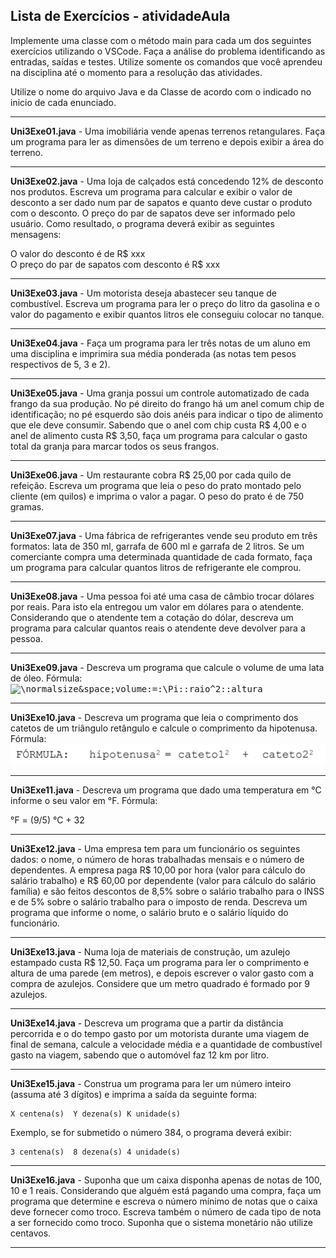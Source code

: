 ## Lista de Exercícios - atividadeAula

Implemente  uma  classe  com  o  método main  para  cada  um  dos seguintes  exercícios utilizando o VSCode. Faça a análise do problema identificando as entradas, saídas e testes. Utilize  somente  os  comandos  que  você  aprendeu  na  disciplina  até  o  momento  para  a resolução das atividades.

Utilize o nome do arquivo Java e da Classe de acordo com o indicado no inicio de cada enunciado.

----------
**Uni3Exe01.java** - Uma  imobiliária  vende  apenas  terrenos  retangulares.  Faça  um programa para  ler  as dimensões de um terreno e depois exibir a área do terreno.

----------
**Uni3Exe02.java** - Uma  loja  de  calçados  está  concedendo  12%  de  desconto  nos  produtos.  Escreva  um programa para  calcular  e  exibir  o valor  de  desconto  a  ser  dado  num  par  de  sapatos  e quanto  deve  custar  o  produto  com  o  desconto.  O  preço  do  par  de  sapatos  deve  ser informado  pelo  usuário.  Como  resultado,  o programa deverá  exibir  as  seguintes mensagens: 
  
  O valor do desconto é de R$ xxx <br>
  O preço do par de sapatos com desconto é R$ xxx
  
----------
**Uni3Exe03.java** - Um motorista deseja abastecer seu tanque de combustível. Escreva um programa para ler o preço do litro da gasolina e o valor do pagamento e exibir quantos litros ele conseguiu colocar no tanque.
  
----------
**Uni3Exe04.java** - Faça um programa para ler três notas de um  aluno em uma disciplina e imprimira sua média ponderada (as notas tem pesos respectivos de 5, 3 e 2).
  
----------
**Uni3Exe05.java** - Uma  granja  possui  um  controle  automatizado  de  cada  frango  da  sua  produção.  No  pé direito do frango há um anel comum chip de identificação; no pé esquerdo são dois anéis para indicar o tipo de alimento que ele deve consumir. Sabendo que o anel com chip custa R$ 4,00 e o anel de alimento custa R$ 3,50, faça um programa para calcular o gasto total da granja para marcar todos os seus frangos.
  
----------
**Uni3Exe06.java** - Um restaurante cobra R$ 25,00 por cada quilo de refeição. Escreva um programa que leia o peso do prato montado pelo cliente (em quilos) e imprima o valor a pagar. O peso do prato é de 750 gramas.
  
----------
**Uni3Exe07.java** - Uma fábrica de refrigerantes vende seu produto em três formatos: lata de 350 ml, garrafa de 600 ml e garrafa de 2 litros. Se um comerciante compra uma determinada quantidade de  cada  formato,  faça  um programa para  calcular  quantos  litros  de  refrigerante  ele comprou.
  
----------
**Uni3Exe08.java** - Uma pessoa foi até uma casa de câmbio trocar dólares por reais. Para isto ela entregou um valor em dólares para o atendente. Considerando que o atendente tem a cotação do dólar, descreva um programa para calcular quantos reais o atendente deve devolver para a pessoa.
  
----------
**Uni3Exe09.java** - Descreva um programa que calcule o volume de uma lata de óleo. Fórmula:<br> <kbd>
  ![\normalsize&space;volume\:=\:\Pi\:*\:raio^2\:*\:altura](https://latex.codecogs.com/svg.latex?\normalsize&space;volume=\Pi*raio^2*altura)<br>
</kbd>

----------
<!--- [//]: # FIXME: erro na fórmula no navegador Safari --->
**Uni3Exe10.java** - Descreva um programa que leia o comprimento dos catetos de um triângulo retângulo e calcule o comprimento da hipotenusa. Fórmula:<br> <kbd>
![Equação da hipotenusa](imgs/img_Hipotenusa.png "Equação da hipotenusa")

<!--- 
  ![\normalsize&space;hipotenusa^2\:=\:cateto1^2\:+\:cateto2^2](https://latex.codecogs.com/svg.latex?\normalsize&space;hipotenusa^2=cateto1^2+cateto2^2)<br>
--->

</kbd>
  
----------
**Uni3Exe11.java** - Descreva um programa que dado uma temperatura em &deg;C informe o seu valor em &deg;F. Fórmula:

  &deg;F = (9/5) &deg;C + 32
  
----------
**Uni3Exe12.java** - Uma empresa tem para um funcionário os seguintes dados: o nome, o número de horas trabalhadas  mensais  e  o  número  de  dependentes.  A  empresa  paga  R$  10,00  por  hora (valor para cálculo do salário trabalho) e R$ 60,00 por dependente (valor para cálculo do salário família) e são feitos descontos de 8,5% sobre o salário trabalho para o INSS e de 5% sobre o salário trabalho para o imposto de renda. Descreva um programa que informe o nome, o salário bruto e o salário líquido do funcionário.

 ----------
**Uni3Exe13.java** - Numa loja de materiais de construção, um azulejo estampado custa R$ 12,50. Faça um programa para ler o comprimento e altura de uma parede (em metros), e depois escrever o valor gasto com a compra de azulejos. Considere que um metro quadrado é formado por 9 azulejos.
  
----------
**Uni3Exe14.java** - Descreva um programa que a partir da distância percorrida e o do tempo gasto por um motorista  durante  uma  viagem  de  final  de  semana,  calcule  a  velocidade  média  e  a quantidade de combustível gasto na viagem, sabendo que o automóvel faz 12 km por litro.

----------
**Uni3Exe15.java** - Construa um programa para ler um  número inteiro (assuma  até 3  dígitos)  e imprima  a saída da seguinte forma:

    X centena(s)  Y dezena(s) K unidade(s)

Exemplo, se for submetido o número 384, o programa deverá exibir:

    3 centena(s)  8 dezena(s) 4 unidade(s)

----------
**Uni3Exe16.java** - Suponha que um caixa disponha apenas de notas de 100, 10 e 1 reais. Considerando que alguém está pagando uma compra, faça um programa que determine e escreva o número mínimo  de  notas  que  o  caixa  deve  fornecer  como  troco.  Escreva  também  o  número  de cada tipo de nota a ser fornecido como troco. Suponha que o sistema monetário não utilize centavos.

----------
